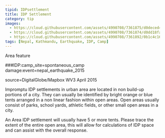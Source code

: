 ```yaml
---
tipid: IDPsettlement
title: IDP Settlement
category: tip
images:
  - https://cloud.githubusercontent.com/assets/4990708/7361875/d0deced4-ed2e-11e4-99ec-3ec5c58139d5.JPG
  - https://cloud.githubusercontent.com/assets/4990708/7361874/d0dd18fa-ed2e-11e4-9177-db54f862ddd8.JPG
  - https://cloud.githubusercontent.com/assets/4990708/7361892/0b1c4c16-ed2f-11e4-8a73-7ef2c5ac6ae3.jpg
tags: [Nepal, Kathmandu, Earthquake, IDP, Camp]
---
```

Area feature

###IDP:camp_site=spontaneous_camp
damage:event=nepal_earthquake_2015

source=DigitalGlobe/Mapbox WV3 April 2015

Impromptu IDP settlements in urban area are located in non build-up portions of a city.  They can usually be identified by bright orange or blue tents arranged in a non linear fashion within open areas.  Open areas usually consist of parks, school yards, athletic fields, or other small open areas in a city.  

An Area IDP settlement will usually have 5 or more tents.  Please trace the extent of the entire open area, this will allow for calculations of IDP space and can assist with the overall response.  
